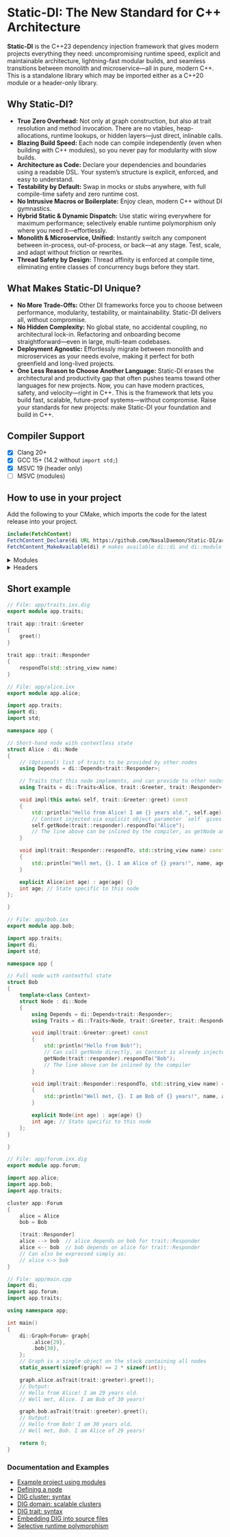 # Static-DI: The New Standard for C++ Architecture

**Static-DI** is the C++23 dependency injection framework that gives modern projects everything they need: uncompromising runtime speed, explicit and maintainable architecture, lightning-fast modular builds, and seamless transitions between monolith and microservice—all in pure, modern C++. This is a standalone library which may be imported either as a C++20 module or a header-only library.

## Why Static-DI?

- **True Zero Overhead:** Not only at graph construction, but also at trait resolution and method invocation. There are no vtables, heap-allocations, runtime lookups, or hidden layers—just direct, inlinable calls.
- **Blazing Build Speed:** Each node can compile independently (even when building with C++ modules), so you never pay for modularity with slow builds.
- **Architecture as Code:** Declare your dependencies and boundaries using a readable DSL. Your system’s structure is explicit, enforced, and easy to understand.
- **Testability by Default:** Swap in mocks or stubs anywhere, with full compile-time safety and zero runtime cost.
- **No Intrusive Macros or Boilerplate:** Enjoy clean, modern C++ without DI gymnastics.
- **Hybrid Static & Dynamic Dispatch:** Use static wiring everywhere for maximum performance; selectively enable runtime polymorphism only where you need it—effortlessly.
- **Monolith & Microservice, Unified:** Instantly switch any component between in-process, out-of-process, or back—at any stage. Test, scale, and adapt without friction or rewrites.
- **Thread Safety by Design:** Thread affinity is enforced at compile time, eliminating entire classes of concurrency bugs before they start.

## What Makes Static-DI Unique?

- **No More Trade-Offs:** Other DI frameworks force you to choose between performance, modularity, testability, or maintainability. Static-DI delivers all, without compromise.
- **No Hidden Complexity:** No global state, no accidental coupling, no architectural lock-in. Refactoring and onboarding become straightforward—even in large, multi-team codebases.
- **Deployment Agnostic:** Effortlessly migrate between monolith and microservices as your needs evolve, making it perfect for both greenfield and long-lived projects.
- **One Less Reason to Choose Another Language:** Static-DI erases the architectural and productivity gap that often pushes teams toward other languages for new projects. Now, you can have modern practices, safety, and velocity—right in C++. This is the framework that lets you build fast, scalable, future-proof systems—without compromise. Raise your standards for new projects: make Static-DI your foundation and build in C++.

## Compiler Support
- [x] Clang 20+
- [x] GCC 15+ (14.2 without `import std;`)
- [x] MSVC 19 (header only)
- [ ] MSVC (modules)

## How to use in your project
Add the following to your CMake, which imports the code for the latest release into your project.
```CMake
include(FetchContent)
FetchContent_Declare(di URL https://github.com/NasalDaemon/Static-DI/archive/refs/heads/latest.tar.gz)
FetchContent_MakeAvailable(di) # makes available di::di and di::module
```
<details>
<summary>Modules</summary>

### Modules
You can link the modularized library (so you can `import di;`), with
```CMake
target_link_library(your_modules_lib PUBLIC di::module)
```
To generate module files from the Static-DI DSL (aka dig), use `target_generate_di_modules`.
```CMake
target_generate_di_modules(your_modules_lib
    [MODULE_DIR rel/path=""]
    [GLOB rel/path...]  # explicitly list dirs to search for .ixx.dig files
    [FILES rel/path...] # explicitly list .ixx.dig files
    [EMBED rel/path...] # explicitly list files with embedded dig
)
```
It generates .ixx modules from .ixx.dig files, and .ixx modules from any files listed in EMBED. All generated modules are added to the target.
<details>
<summary>Generating .cpp files for parallel compilation of nodes and faster incremental builds (optional)</summary>

#### Generating .cpp files

To generate {graph}.{node}.cpp files which instantiate your {app.node}:impl implementation partitions for a specified graph, use `target_generate_di_src`. As each {graph}.{node}.cpp will have visibility of all sibling nodes' module interfaces (via its injected Context), it is important for each {app.node} module interface not to define any non-template functions, leaving as much as possible of the implementation in the respective {app.node}:impl implementation partition.

By having each {app.node}:impl implementation instantiated in a separate {graph}.{node}.cpp file, it allows all listed nodes to be compiled in parallel which can greatly speed up compilation. It also means that only one {graph}.{node}.cpp file will need to be recompiled if its respective {app.node}:impl implementation changes, rather than all nodes in the graph, greatly improving incremental build times during development.
```CMake
# Consider enabling LTO for production builds so that inter-node function calls are inlined
set_property(TARGET your_modules_lib PROPERTY INTERPROCEDURAL_OPTIMIZATION TRUE)
# Alternatively, enable LTO for your whole project:
# set(CMAKE_INTERPROCEDURAL_OPTIMIZATION TRUE)

# Generate .cpp files for listed nodes and add them to the target
target_generate_di_src(your_modules_lib
    [ID unique]                                # needed if target_generate_di_src(...) is used more than once with the same GRAPH_MODULE
    [COMMON_MODULES module.name...]            # modules to import in all generated .cpp files for this graph
    [COMMON_HEADERS path/to/header.hpp...]     # headers to include in all generated .cpp files for this graph
    GRAPH_MODULE your.app.cluster              # module containing the root cluster within which each listed node exists
    GRAPH_TYPE   di::Graph<your::app::Cluster> # the type of the graph within which each listed node has a context
    NODES                                      # List of pairs: node.path.from.root.cluster   module.name[:impl]
        apple          your.app.apple:impl
        orange         your.app.orange         # :impl is default implementation parition name, so it can be ommitted
        path.to.pear   your.app.pear:node_impl # :node_impl parition is used instead of :impl
        all, in, one   your.app.all, your.app.in, your.app.one
        # nodes all+in+one to be instantiated in the same generated cpp
)
```
</details>
</details>
<details>
<summary>Headers</summary>

### Headers
You can link the header library (so you can `#include <di/di.hpp>`), with
```CMake
target_link_library(your_headers_lib PUBLIC di::di)
```
To generate header files from the Static-DI DSL (aka dig), use `target_generate_di_headers`.
```CMake
target_generate_di_headers(your_headers_lib
    [INCLUDE_DIR rel/path=""]
    [GLOB rel/path...]  # explicitly list dirs to search for .hxx.dig files
    [FILES rel/path...] # explicitly list .hxx.dig files
    # explicitly list files with embedded dig
    [EMBED rel/input/path full/include/header.hxx]...
)
```
It generates .hxx headers from .hxx.dig files, and header files from any files listed in EMBED. All files generated from .hxx.dig are added to the target with the same include path as the input .hxx.dig files. All generated headers from embed files can be included with `#include "full/include/header.hxx"`
<details>
<summary>Generating .cpp files for parallel compilation of nodes and faster incremental builds (optional)</summary>

#### Generating .cpp files

To generate {graph.node}.cpp files which instantiate your {node}.tpp implementation files for a specified graph, use `target_generate_di_src`. As each {graph.node}.cpp will have visibility of all sibling nodes' headers (via its injected Context), it is important for each {node}.hpp not define any non-template functions, leaving as much of the implementation in the respective {node}.tpp file as possible (which should not be included in any headers).

By having each {node}.tpp implementation instantiated in a separate {graph.node}.cpp file, it allows all listed nodes to be compiled in parallel which can greatly speed up compilation. It also means that only one {graph.node}.cpp file will need to be recompiled if its respective {node}.tpp implementation changes, rather than all nodes in the graph, greatly improving incremental build times during development.
```CMake
# Consider enabling LTO for production builds so that inter-node function calls are inlined
set_property(TARGET your_headers_lib PROPERTY INTERPROCEDURAL_OPTIMIZATION TRUE)
# Alternatively, enable LTO for your whole project:
# set(CMAKE_INTERPROCEDURAL_OPTIMIZATION TRUE)

# Generate .cpp files for listed nodes and add them to the target
target_generate_di_src(your_headers_lib
    [UNITY]                                    # instantiate all nodes in a single .cpp file
    [ID unique]                                # needed if target_generate_di_src(...) is used more than once with the same GRAPH_HEADER
    [COMMON_HEADERS path/to/header.hpp...]     # other headers to include in all generated .cpp files
    GRAPH_HEADER your/app/cluster.hxx          # header containing the root cluster within which each listed node exists
    GRAPH_TYPE   di::Graph<your::app::Cluster> # the type of the graph within which each listed node has a context
    NODES                                      # List of pairs: node.path.from.root.cluster path/to/impl.tpp
        apple          your/app/apple.tpp
        orange         your/app/orange.tpp
        path.to.pear   your/app/pear.tpp
        all, in, one   your/app/all.tpp, your/app/in.tpp, your/app/one.tpp
        # nodes all+in+one to be instantiated in the same generated cpp
)
```
</details>
</details>

## Short example

```cpp
// File: app/traits.ixx.dig
export module app.traits;

trait app::trait::Greeter
{
    greet()
}

trait app::trait::Responder
{
    respondTo(std::string_view name)
}
```
```cpp
// File: app/alice.ixx
export module app.alice;

import app.traits;
import di;
import std;

namespace app {

// Short-hand node with contextless state
struct Alice : di::Node
{
    // (Optional) list of traits to be provided by other nodes
    using Depends = di::Depends<trait::Responder>;

    // Traits that this node implements, and can provide to other nodes
    using Traits = di::Traits<Alice, trait::Greeter, trait::Responder>;

    void impl(this auto& self, trait::Greeter::greet) const
    {
        std::println("Hello from Alice! I am {} years old.", self.age);
        // Context injected via explicit object parameter `self` gives access to other nodes
        self.getNode(trait::responder).respondTo("Alice");
        // The line above can be inlined by the compiler, as getNode and respondTo are both direct calls
    }

    void impl(trait::Responder::respondTo, std::string_view name) const
    {
        std::println("Well met, {}. I am Alice of {} years!", name, age);
    }

    explicit Alice(int age) : age(age) {}
    int age; // State specific to this node
};

}
```
```cpp
// File: app/bob.ixx
export module app.bob;

import app.traits;
import di;
import std;

namespace app {

// Full node with contextful state
struct Bob
{
    template<class Context>
    struct Node : di::Node
    {
        using Depends = di::Depends<trait::Responder>;
        using Traits = di::Traits<Node, trait::Greeter, trait::Responder>;

        void impl(trait::Greeter::greet) const
        {
            std::println("Hello from Bob!");
            // Can call getNode directly, as Context is already injected into the state
            getNode(trait::responder).respondTo("Bob");
            // The line above can be inlined by the compiler
        }

        void impl(trait::Responder::respondTo, std::string_view name) const
        {
            std::println("Well met, {}. I am Bob of {} years!", name, age);
        }

        explicit Node(int age) : age(age) {}
        int age; // State specific to this node
    };
}

}
```
```cpp
// File: app/forum.ixx.dig
export module app.forum;

import app.alice;
import app.bob;
import app.traits;

cluster app::Forum
{
    alice = Alice
    bob = Bob

    [trait::Responder]
    alice --> bob  // alice depends on bob for trait::Responder
    alice <-- bob  // bob depends on alice for trait::Responder
    // Can also be expressed simply as:
    // alice <-> bob
}
```
```cpp
// File: app/main.cpp
import di;
import app.forum;
import app.traits;

using namespace app;

int main()
{
    di::Graph<Forum> graph{
        .alice{29},
        .bob{30},
    };
    // Graph is a single object on the stack containing all nodes
    static_assert(sizeof(graph) == 2 * sizeof(int));

    graph.alice.asTrait(trait::greeter).greet();
    // Output:
    // Hello from Alice! I am 29 years old.
    // Well met, Alice. I am Bob of 30 years!

    graph.bob.asTrait(trait::greeter).greet();
    // Output:
    // Hello from Bob! I am 30 years old.
    // Well met, Bob. I am Alice of 29 years!

    return 0;
}
```

### Documentation and Examples
- [Example project using modules](docs/modules-example.md)
- [Defining a node](docs/node-structure.md)
- [DIG cluster: syntax](docs/cluster-syntax.md)
- [DIG domain: scalable clusters](docs/domain-syntax.md)
- [DIG trait: syntax](docs/trait-syntax.md)
- [Embedding DIG into source files](docs/dig-embed.md)
- [Selective runtime polymorphism](docs/runtime-polymorphism.md)
